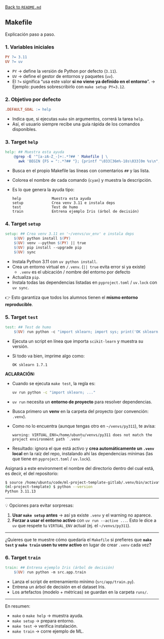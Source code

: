 [Back to `README.md`](../README.md)

## Makefile
Explicación paso a paso.

### 1. Variables iniciales

```makefile
PY ?= 3.11
UV ?= uv
```

* `PY` → define la versión de Python por defecto (`3.11`).
* `UV` → define el gestor de entornos y paquetes (`uv`).
* El `?=` significa “usa este valor **si no viene ya definido en el entorno**”.
  → Ejemplo: puedes sobrescribirlo con `make setup PY=3.12`.

### 2. Objetivo por defecto

```makefile
.DEFAULT_GOAL := help
```

* Indica que, si ejecutas `make` sin argumentos, correrá la tarea `help`.
* Así, el usuario siempre recibe una guía rápida de los comandos disponibles.

### 3. Target `help`

```makefile
help: ## Muestra esta ayuda
	@grep -E '^[a-zA-Z_-]+:.*?## ' Makefile | \
	  awk 'BEGIN {FS = ":.*?## "}; {printf "\033[36m%-18s\033[0m %s\n", $$1, $$2}'
```

* Busca en el propio Makefile las líneas con comentarios `##` y las lista.
* Colorea el nombre de cada comando (`cyan`) y muestra la descripción.
* Es lo que genera la ayuda tipo:

  ```
  help              Muestra esta ayuda
  setup             Crea venv 3.11 e instala deps
  test              Test de humo
  train             Entrena ejemplo Iris (árbol de decisión)
  ```

### 4. Target `setup`

```makefile
setup: ## Crea venv 3.11 en '~/venvs/uv_env' e instala deps
	$(UV) python install $(PY)
	$(UV) venv --python $(PY) || true
	$(UV) pip install --upgrade pip
	$(UV) sync
```

* Instala Python 3.11 con `uv python install`.
* Crea un entorno virtual en `/.venv`. (`|| true` evita error si ya existe)
    -  `.venv` es el ubicación / nombre del entorno por defecto
* Actualiza `pip`.
* Instala todas las dependencias listadas en `pyproject.toml` / `uv.lock` con `uv sync`.

👉 Esto garantiza que todos los alumnos tienen el **mismo entorno reproducible**.

### 5. Target `test`

```makefile
test: ## Test de humo
	$(UV) run python -c "import sklearn; import sys; print('OK sklearn', sklearn.__version__); sys.exit(0)"
```

* Ejecuta un script en línea que importa `scikit-learn` y muestra su versión.
* Si todo va bien, imprime algo como:

  ```
  OK sklearn 1.7.1
  ```

**ACLARACIÓN:**
* Cuando se ejecuta `make test`, la regla es:
  ```bash
  uv run python -c "import sklearn; ..."
  ```
* `uv run` necesita un **entorno de proyecto** para resolver dependencias.
* Busca primero un **venv** en la carpeta del proyecto (por convención: `.venv`).
* Como no lo encuentra (aunque tengas otro en `~/venvs/py311`), te avisa:

  ```
  warning: VIRTUAL_ENV=/home/ubuntu/venvs/py311 does not match the project environment path `.venv`
  ```
* Resultado: ignora el que está activo y **crea automáticamente un `.venv` local** en la raíz del repo, instalando ahí las dependencias mínimas (las que tiene en `pyproject.toml` / `uv.lock`).

Asignará a este environment el nombre del directorio dentro del cual está, es decir, el del repositorio:
```bash
$ source /home/ubuntu/code/ml-project-template-gitlab/.venv/bin/activate
(ml-project-template) $ python --version
Python 3.11.13
```
---

💡 Opciones para evitar sorpresas:

1. **Usar `make setup` antes** → así ya existe `.venv` y el warning no aparece.
2. **Forzar a usar el entorno activo** con `uv run --active ...`. Esto le dice a `uv` que respete tu `VIRTUAL_ENV` actual (ej. el `~/venvs/py311`).

---

¿Quieres que te muestre cómo quedaría el `Makefile` si prefieres que **`make test` y `make train` usen tu venv activo** en lugar de crear `.venv` cada vez?


### 6. Target `train`
```makefile
train: ## Entrena ejemplo Iris (árbol de decisión)
	$(UV) run python -m src.app.train
```

* Lanza el script de entrenamiento mínimo (`src/app/train.py`).
* Entrena un árbol de decisión en el dataset Iris.
* Los artefactos (modelo + métricas) se guardan en la carpeta `runs/`.

---
En resumen:

* `make` o `make help` → muestra ayuda.
* `make setup` → prepara entorno.
* `make test` → verifica instalación.
* `make train` → corre ejemplo de ML.

